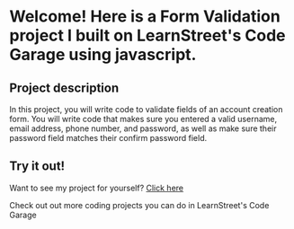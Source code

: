 
Welcome! Here is a Form Validation project I built on LearnStreet's Code Garage using javascript.
===============================================================================================================

Project description
-------------------------

In this project, you will write code to validate fields of an account creation form. You will write code that makes sure you entered a valid username, email address, phone number, and password, as well as make sure their password field matches their confirm password field.

Try it out!
--------------

Want to see my project for yourself? [Click here](http://localhost:5000//view_profile/50f4ff0065a90e43e1000008/project)

Check out out more coding projects you can do in LearnStreet's Code Garage
		